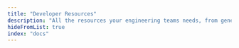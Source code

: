 ```yaml
---
title: "Developer Resources"
description: "All the resources your engineering teams needs, from generating API tokens, Automating install tests and adding custom branding to your config."
hideFromList: true
index: "docs"
---
```

